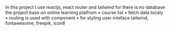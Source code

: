 In this project I use reactjs, react router and tailwind for there is no database the project base on online learning platfrom
• course list
• fetch data localy
• routing is used with component
• for styling user inteface tailwind, fontawesome, freepik, icon8
